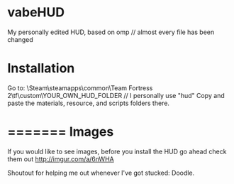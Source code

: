 vabeHUD
=======

My personally edited HUD, based on omp // almost every file has been changed


Installation
=======

Go to: \Steam\steamapps\common\Team Fortress 2\tf\custom\YOUR_OWN_HUD_FOLDER  // I personally use "hud"
Copy and paste the materials, resource, and scripts folders there. 

=======
Images
=======

If you would like to see images, before you install the HUD go ahead check them out http://imgur.com/a/6nWHA


Shoutout for helping me out whenever I've got stucked: Doodle. 
